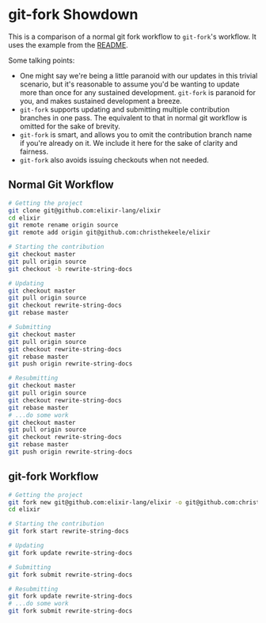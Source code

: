 git-fork Showdown
=================

This is a comparison of a normal git fork workflow to `git-fork`'s workflow. It uses the example from the [README](README.md#usage).

Some talking points:

- One might say we're being a little paranoid with our updates in this trivial scenario, but it's reasonable to assume you'd be wanting to update more than once for any sustained development. `git-fork` is paranoid for you, and makes sustained development a breeze.
- `git-fork` supports updating and submitting multiple contribution branches in one pass. The equivalent to that in normal git workflow is omitted for the sake of brevity.
- `git-fork` is smart, and allows you to omit the contribution branch name if you're already on it. We include it here for the sake of clarity and fairness.
- `git-fork` also avoids issuing checkouts when not needed.

Normal Git Workflow
-------------------

```bash
# Getting the project
git clone git@github.com:elixir-lang/elixir
cd elixir
git remote rename origin source
git remote add origin git@github.com:christhekeele/elixir

# Starting the contribution
git checkout master
git pull origin source
git checkout -b rewrite-string-docs

# Updating
git checkout master
git pull origin source
git checkout rewrite-string-docs
git rebase master

# Submitting
git checkout master
git pull origin source
git checkout rewrite-string-docs
git rebase master
git push origin rewrite-string-docs

# Resubmitting
git checkout master
git pull origin source
git checkout rewrite-string-docs
git rebase master
# ...do some work
git checkout master
git pull origin source
git checkout rewrite-string-docs
git rebase master
git push origin rewrite-string-docs
```

git-fork Workflow
-----------------

```bash
# Getting the project
git fork new git@github.com:elixir-lang/elixir -o git@github.com:christhekeele/elixir
cd elixir

# Starting the contribution
git fork start rewrite-string-docs

# Updating
git fork update rewrite-string-docs

# Submitting
git fork submit rewrite-string-docs

# Resubmitting
git fork update rewrite-string-docs
# ...do some work
git fork submit rewrite-string-docs
```
